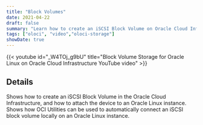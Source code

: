 ```yaml
---
title: "Block Volumes"
date: 2021-04-22
draft: false
summary: "Learn how to create an iSCSI Block Volume on Oracle Cloud Infrastructure."
tags: ["oloci", "video","oloci-storage"]
showDate: true
---
```


{{< youtube id="_W4TOj_g9bU" title="Block Volume Storage for Oracle Linux on Oracle Cloud Infrastructure YouTube video" >}}

## Details

Shows how to create an iSCSI Block Volume in the Oracle Cloud Infrastructure, and how to attach the device to an Oracle Linux instance. Shows how OCI Utilities can be used to automatically connect an iSCSI block volume locally on an Oracle Linux instance.
